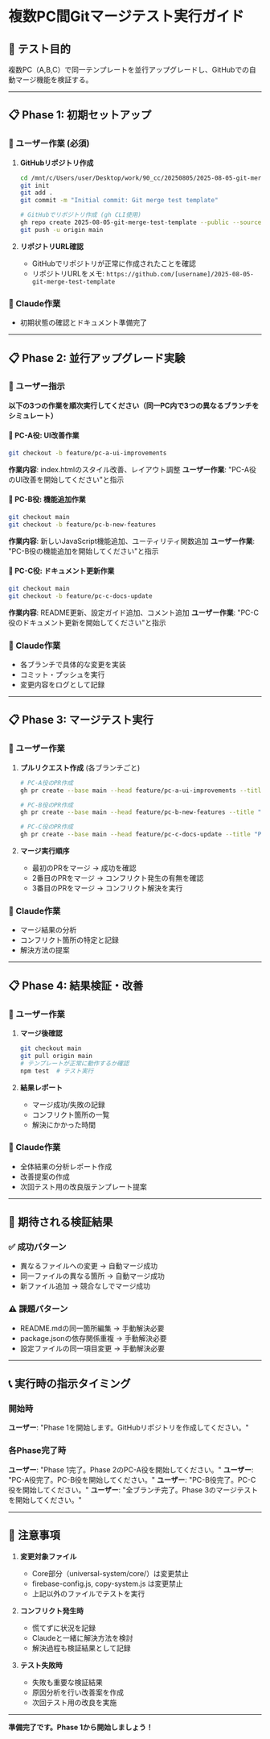 # 複数PC間Gitマージテスト実行ガイド

## 🎯 テスト目的
複数PC（A,B,C）で同一テンプレートを並行アップグレードし、GitHubでの自動マージ機能を検証する。

---

## 📋 Phase 1: 初期セットアップ

### 👤 ユーザー作業 (必須)
1. **GitHubリポジトリ作成**
   ```bash
   cd /mnt/c/Users/user/Desktop/work/90_cc/20250805/2025-08-05-git-merge-test-template
   git init
   git add .
   git commit -m "Initial commit: Git merge test template"
   
   # GitHubでリポジトリ作成 (gh CLI使用)
   gh repo create 2025-08-05-git-merge-test-template --public --source=. --remote=origin
   git push -u origin main
   ```

2. **リポジトリURL確認**
   - GitHubでリポジトリが正常に作成されたことを確認
   - リポジトリURLをメモ: `https://github.com/[username]/2025-08-05-git-merge-test-template`

### 🤖 Claude作業
- 初期状態の確認とドキュメント準備完了

---

## 📋 Phase 2: 並行アップグレード実験

### 👤 ユーザー指示
**以下の3つの作業を順次実行してください（同一PC内で3つの異なるブランチをシミュレート）**

#### 🔹 PC-A役: UI改善作業
```bash
git checkout -b feature/pc-a-ui-improvements
```
**作業内容**: index.htmlのスタイル改善、レイアウト調整
**ユーザー作業**: "PC-A役のUI改善を開始してください"と指示

#### 🔹 PC-B役: 機能追加作業  
```bash
git checkout main
git checkout -b feature/pc-b-new-features
```
**作業内容**: 新しいJavaScript機能追加、ユーティリティ関数追加
**ユーザー作業**: "PC-B役の機能追加を開始してください"と指示

#### 🔹 PC-C役: ドキュメント更新作業
```bash
git checkout main  
git checkout -b feature/pc-c-docs-update
```
**作業内容**: README更新、設定ガイド追加、コメント追加
**ユーザー作業**: "PC-C役のドキュメント更新を開始してください"と指示

### 🤖 Claude作業
- 各ブランチで具体的な変更を実装
- コミット・プッシュを実行
- 変更内容をログとして記録

---

## 📋 Phase 3: マージテスト実行

### 👤 ユーザー作業
1. **プルリクエスト作成** (各ブランチごと)
   ```bash
   # PC-A役のPR作成
   gh pr create --base main --head feature/pc-a-ui-improvements --title "PC-A: UI Improvements" --body "UI改善とレイアウト調整"
   
   # PC-B役のPR作成  
   gh pr create --base main --head feature/pc-b-new-features --title "PC-B: New Features" --body "新機能とユーティリティ追加"
   
   # PC-C役のPR作成
   gh pr create --base main --head feature/pc-c-docs-update --title "PC-C: Documentation Update" --body "ドキュメント更新とコメント追加"
   ```

2. **マージ実行順序**
   - 最初のPRをマージ → 成功を確認
   - 2番目のPRをマージ → コンフリクト発生の有無を確認
   - 3番目のPRをマージ → コンフリクト解決を実行

### 🤖 Claude作業
- マージ結果の分析
- コンフリクト箇所の特定と記録
- 解決方法の提案

---

## 📋 Phase 4: 結果検証・改善

### 👤 ユーザー作業
1. **マージ後確認**
   ```bash
   git checkout main
   git pull origin main
   # テンプレートが正常に動作するか確認
   npm test  # テスト実行
   ```

2. **結果レポート**
   - マージ成功/失敗の記録
   - コンフリクト箇所の一覧
   - 解決にかかった時間

### 🤖 Claude作業
- 全体結果の分析レポート作成
- 改善提案の作成
- 次回テスト用の改良版テンプレート提案

---

## 🎯 期待される検証結果

### ✅ 成功パターン
- 異なるファイルへの変更 → 自動マージ成功
- 同一ファイルの異なる箇所 → 自動マージ成功
- 新ファイル追加 → 競合なしでマージ成功

### ⚠️ 課題パターン  
- README.mdの同一箇所編集 → 手動解決必要
- package.jsonの依存関係重複 → 手動解決必要
- 設定ファイルの同一項目変更 → 手動解決必要

---

## 📞 実行時の指示タイミング

### 開始時
**ユーザー**: "Phase 1を開始します。GitHubリポジトリを作成してください。"

### 各Phase完了時  
**ユーザー**: "Phase 1完了。Phase 2のPC-A役を開始してください。"
**ユーザー**: "PC-A役完了。PC-B役を開始してください。"
**ユーザー**: "PC-B役完了。PC-C役を開始してください。"
**ユーザー**: "全ブランチ完了。Phase 3のマージテストを開始してください。"

---

## 🚨 注意事項

1. **変更対象ファイル**
   - Core部分（universal-system/core/）は変更禁止
   - firebase-config.js, copy-system.js は変更禁止
   - 上記以外のファイルでテストを実行

2. **コンフリクト発生時**
   - 慌てずに状況を記録
   - Claudeと一緒に解決方法を検討
   - 解決過程も検証結果として記録

3. **テスト失敗時**
   - 失敗も重要な検証結果
   - 原因分析を行い改善案を作成
   - 次回テスト用の改良を実施

---

**準備完了です。Phase 1から開始しましょう！**